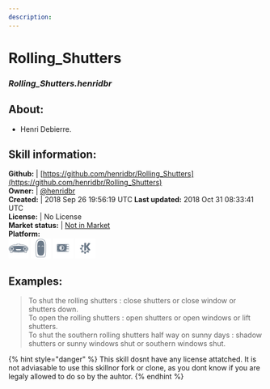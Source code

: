 ```yaml
---  
description:   
---  
```

# Rolling_Shutters  
### _Rolling_Shutters.henridbr_  
## About:  
* Henri Debierre.

## Skill information:  
**Github:** | [https://github.com/henridbr/Rolling_Shutters](https://github.com/henridbr/Rolling_Shutters)  
**Owner:** | [@henridbr](https://github.com/henridbr)  
**Created:** | 2018 Sep 26 19:56:19 UTC  **Last updated:** 2018 Oct 31 08:33:41 UTC  
**License:** | No License  
**Market status:** | [Not in Market](https://market.mycroft.ai/skill/)  
**Platform:**  
 ![](../.gitbook/assets/mark-1-icon.png)  ![](../.gitbook/assets/mark-2-icon.png)  ![](../.gitbook/assets/picroft-icon.png)  ![](../.gitbook/assets/kde.png)   
## Examples:  
> To shut the rolling shutters : close shutters or close window or shutters down.  
> To open the rolling shutters : open shutters or open windows or lift shutters.  
> To shut the southern rolling shutters half way on sunny days : shadow shutters or sunny windows shut or southern windows shut.  
  
{% hint style="danger" %}
This skill dosnt have any license attatched. It is not adviasable to use this skillnor fork or clone, as you dont know if you are legaly allowed to do so by the auhtor.
{% endhint %}
